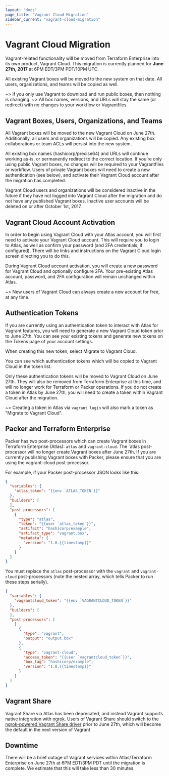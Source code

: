 ```yaml
---
layout: "docs"
page_title: "Vagrant Cloud Migration"
sidebar_current: "vagrant-cloud-migration"
---
```


# Vagrant Cloud Migration

Vagrant-related functionality will be moved from Terraform Enterprise into its own product, Vagrant Cloud.
This migration is currently planned for **June 27th, 2017** at 6PM EDT/3PM PDT/10PM UTC.

All existing Vagrant boxes will be moved to the new system on that date.
All users, organizations, and teams will be copied as well.

~> If you only use Vagrant to download and run public boxes, then nothing is changing.
~> All box names, versions, and URLs will stay the same (or redirect) with no changes to your workflow or Vagrantfiles.

## Vagrant Boxes, Users, Organizations, and Teams

All Vagrant boxes will be moved to the new Vagrant Cloud on June 27th.
Additionally, all users and organizations will be copied.
Any existing box collaborations or team ACLs will persist into the new system.

All existing box names (hashicorp/precise64) and URLs will continue working as-is, or permanently redirect to the correct location.
If you’re only using public Vagrant boxes, no changes will be required to your Vagrantfiles or workflow.
Users of private Vagrant boxes will need to create a new authentication (see below), and activate their Vagrant Cloud account after the migration has completed.

Vagrant Cloud users and organizations will be considered inactive in the future if they have not logged into Vagrant Cloud after the migration and do not have any published Vagrant boxes.
Inactive user accounts will be deleted on or after October 1st, 2017.

## Vagrant Cloud Account Activation

In order to begin using Vagrant Cloud with your Atlas account, you will first need to activate your Vagrant Cloud account.
This will require you to login to Atlas, as well as confirm your password (and 2FA credentials, if configured).
There will be links and instructions on the Vagrant Cloud login screen directing you to do this.

During Vagrant Cloud account activation, you will create a new password for Vagrant Cloud and optionally configure 2FA.
Your pre-existing Atlas account, password, and 2FA configuration will remain unchanged within Atlas.

~> New users of Vagrant Cloud can always create a new account for free, at any time.

## Authentication Tokens

If you are currently using an authentication token to interact with Atlas for Vagrant features, you will need to generate a new Vagrant Cloud token prior to June 27th.
You can see your existing tokens and generate new tokens on the Tokens page of your account settings.

When creating this new token, select Migrate to Vagrant Cloud.

You can see which authentication tokens which will be copied to Vagrant Cloud in the token list.

Only these authentication tokens will be moved to Vagrant Cloud on June 27th.
They will also be removed from Terraform Enterprise at this time, and will no longer work for Terraform or Packer operations.
If you do not create a token in Atlas by June 27th, you will need to create a token within Vagrant Cloud after the migration.

~> Creating a token in Atlas via `vagrant login` will also mark a token as "Migrate to Vagrant Cloud".

## Packer and Terraform Enterprise

Packer has two post-processors which can create Vagrant boxes in Terraform Enterprise (Atlas): `atlas` and `vagrant-cloud`.
The `atlas post-processor will no longer create Vagrant boxes after June 27th.
If you are currently publishing Vagrant boxes with Packer, please ensure that you are using the vagrant-cloud post-processor.

For example, if your Packer post-processor JSON looks like this:

```json
{
  "variables": {
    "atlas_token": "{{env `ATLAS_TOKEN`}}"
  },
  "builders": [
  ],
  "post-processors": [
    {
      "type": "atlas",
      "token": "{{user `atlas_token`}}",
      "artifact": "hashicorp/example",
      "artifact_type": "vagrant.box",
      "metadata": {
        "version": "1.0.{{timestamp}}"
      }
    }
  ]
}
```

You must replace the `atlas` post-processor with the `vagrant` and `vagrant-cloud` post-processors (note the nested array, which tells Packer to run these steps serially).

```json
{
  "variables": {
    "vagrantcloud_token": "{{env `VAGRANTCLOUD_TOKEN`}}"
  },
  "builders": [
  ],
  "post-processors": [
    [
      {
        "type": "vagrant",
        "output": "output.box"
      },
      {
        "type": "vagrant-cloud",
        "access_token": "{{user `vagrantcloud_token`}}",
        "box_tag": "hashicorp/example",
        "version": "1.0.{{timestamp}}"
      }
    ]
  ]
}
```

## Vagrant Share

Vagrant Share via Atlas has been deprecated, and instead Vagrant supports native integration with [ngrok](https://ngrok.com).
Users of Vagrant Share should switch to the [ngrok-powered Vagrant Share driver](https://www.vagrantup.com/docs/share/ngrok.html) prior to June 27th, which will become the default in the next version of Vagrant

## Downtime

There will be a brief outage of Vagrant services within Atlas/Terraform Enterprise on June 27th at 6PM EDT/3PM PDT until the migration is complete.
We estimate that this will take less than 30 minutes.
